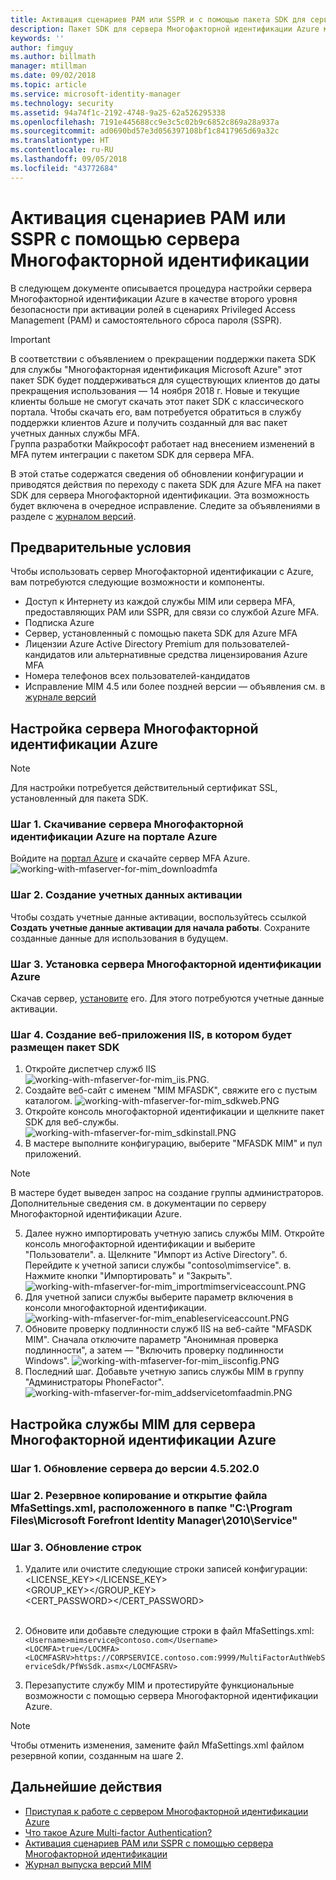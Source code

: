 ```yaml
---
title: Активация сценариев PAM или SSPR и с помощью пакета SDK для сервера многофакторной идентификации Azure | Документация Майкрософт
description: Пакет SDK для сервера Многофакторной идентификации Azure можно настроить в качестве второго уровня безопасности при активации ролей в сценариях Privileged Access Management (PAM) и самостоятельного сброса пароля (SSPR).
keywords: ''
author: fimguy
ms.author: billmath
manager: mtillman
ms.date: 09/02/2018
ms.topic: article
ms.service: microsoft-identity-manager
ms.technology: security
ms.assetid: 94a74f1c-2192-4748-9a25-62a526295338
ms.openlocfilehash: 7191e445688cc9e3c5c02b9c6852c869a28a937a
ms.sourcegitcommit: ad0690bd57e3d056397108bf1c8417965d69a32c
ms.translationtype: HT
ms.contentlocale: ru-RU
ms.lasthandoff: 09/05/2018
ms.locfileid: "43772684"
---
```

# <a name="use-azure-multi-factor-authentication-server-to-activate-pam-or-sspr"></a>Активация сценариев PAM или SSPR с помощью сервера Многофакторной идентификации
В следующем документе описывается процедура настройки сервера Многофакторной идентификации Azure в качестве второго уровня безопасности при активации ролей в сценариях Privileged Access Management (PAM) и самостоятельного сброса пароля (SSPR).

> [!IMPORTANT]
> В соответствии с объявлением о прекращении поддержки пакета SDK для службы "Многофакторная идентификация Microsoft Azure" этот пакет SDK будет поддерживаться для существующих клиентов до даты прекращения использования — 14 ноября 2018 г. Новые и текущие клиенты больше не смогут скачать этот пакет SDK с классического портала. Чтобы скачать его, вам потребуется обратиться в службу поддержки клиентов Azure и получить созданный для вас пакет учетных данных службы MFA. <br> Группа разработки Майкрософт работает над внесением изменений в MFA путем интеграции с пакетом SDK для сервера MFA.

В этой статье содержатся сведения об обновлении конфигурации и приводятся действия по переходу с пакета SDK для Azure MFA на пакет SDK для сервера Многофакторной идентификации. Эта возможность будет включена в очередное исправление. Следите за объявлениями в разделе с [журналом версий](/reference/version-history.md). 

## <a name="prerequisites"></a>Предварительные условия

Чтобы использовать сервер Многофакторной идентификации с Azure, вам потребуются следующие возможности и компоненты.

- Доступ к Интернету из каждой службы MIM или сервера MFA, предоставляющих PAM или SSPR, для связи со службой Azure MFA.
- Подписка Azure
- Сервер, установленный с помощью пакета SDK для Azure MFA
- Лицензии Azure Active Directory Premium для пользователей-кандидатов или альтернативные средства лицензирования Azure MFA
- Номера телефонов всех пользователей-кандидатов
- Исправление MIM 4.5 или более поздней версии — объявления см. в [журнале версий](/reference/version-history.md)

## <a name="azure-multi-factor-authentication-server-configuration"></a>Настройка сервера Многофакторной идентификации Azure 
> [!NOTE] 
> Для настройки потребуется действительный сертификат SSL, установленный для пакета SDK. 

### <a name="step-1-download-azure-multi-factor-authentication-server-from-the-azure-portal"></a>Шаг 1. Скачивание сервера Многофакторной идентификации Azure на портале Azure 
Войдите на [портал Azure](https://portal.azure.com/) и скачайте сервер MFA Azure.
![working-with-mfaserver-for-mim_downloadmfa](media/working-with-mfaserver-for-mim/working-with-mfaserver-for-mim_downloadmfa.PNG)

### <a name="step-2-generate-activation-credentials"></a>Шаг 2. Создание учетных данных активации
Чтобы создать учетные данные активации, воспользуйтесь ссылкой **Создать учетные данные активации для начала работы**. Сохраните созданные данные для использования в будущем.

### <a name="step-3-install-the-azure-multi-factor-authentication-server"></a>Шаг 3. Установка сервера Многофакторной идентификации Azure
Скачав сервер, [установите](https://docs.microsoft.com/en-us/azure/active-directory/authentication/howto-mfaserver-deploy#install-and-configure-the-mfa-server) его.  Для этого потребуются учетные данные активации. 

### <a name="step-4-create-your-iis-web-application-that-will-host-the-sdk"></a>Шаг 4. Создание веб-приложения IIS, в котором будет размещен пакет SDK
1. Откройте диспетчер служб IIS ![working-with-mfaserver-for-mim_iis.PNG](media/working-with-mfaserver-for-mim/working-with-mfaserver-for-mim_iis.PNG).
2.  Создайте веб-сайт с именем "MIM MFASDK", свяжите его с пустым каталогом. ![working-with-mfaserver-for-mim_sdkweb.PNG](media/working-with-mfaserver-for-mim/working-with-mfaserver-for-mim_sdkweb.PNG)
3. Откройте консоль многофакторной идентификации и щелкните пакет SDK для веб-службы. ![working-with-mfaserver-for-mim_sdkinstall.PNG](media/working-with-mfaserver-for-mim/working-with-mfaserver-for-mim_sdkinstall.PNG)
4. В мастере выполните конфигурацию, выберите "MFASDK MIM" и пул приложений.

> [!NOTE] 
> В мастере будет выведен запрос на создание группы администраторов. Дополнительные сведения см. в документации по серверу Многофакторной идентификации Azure.

5. Далее нужно импортировать учетную запись службы MIM. Откройте консоль многофакторной идентификации и выберите "Пользователи". а. Щелкните "Импорт из Active Directory". б. Перейдите к учетной записи службы "contoso\mimservice". в. Нажмите кнопки "Импортировать" и "Закрыть". ![working-with-mfaserver-for-mim_importmimserviceaccount.PNG](media/working-with-mfaserver-for-mim/working-with-mfaserver-for-mim_importmimserviceaccount.PNG) 
6. Для учетной записи службы выберите параметр включения в консоли многофакторной идентификации. ![working-with-mfaserver-for-mim_enableserviceaccount.PNG](media/working-with-mfaserver-for-mim/working-with-mfaserver-for-mim_enableserviceaccount.PNG)
7. Обновите проверку подлинности служб IIS на веб-сайте "MFASDK MIM". Сначала отключите параметр "Анонимная проверка подлинности", а затем — "Включить проверку подлинности Windows". ![working-with-mfaserver-for-mim_iisconfig.PNG](media/working-with-mfaserver-for-mim/working-with-mfaserver-for-mim_iisconfig.PNG)
8. Последний шаг. Добавьте учетную запись службы MIM в группу "Администраторы PhoneFactor". ![working-with-mfaserver-for-mim_addservicetomfaadmin.PNG](media/working-with-mfaserver-for-mim/working-with-mfaserver-for-mim_addservicetomfaadmin.PNG)

## <a name="configuring-the-mim-service-for-azure-multi-factor-authentication-server"></a>Настройка службы MIM для сервера Многофакторной идентификации Azure 

### <a name="step-1-patch-server-to-452020"></a>Шаг 1. Обновление сервера до версии 4.5.202.0
 
### <a name="step-2-backup-and-open-the-mfasettingsxml-located-in-the-cprogram-filesmicrosoft-forefront-identity-manager2010service"></a>Шаг 2. Резервное копирование и открытие файла MfaSettings.xml, расположенного в папке "C:\Program Files\Microsoft Forefront Identity Manager\2010\Service"

### <a name="step-3-update-the-following-lines"></a>Шаг 3. Обновление строк
1. Удалите или очистите следующие строки записей конфигурации: <br>
<LICENSE_KEY></LICENSE_KEY><br>
<GROUP_KEY></GROUP_KEY><br>
<CERT_PASSWORD></CERT_PASSWORD><br>
<CertFilePath></CertFilePath><br>

2. Обновите или добавьте следующие строки в файл MfaSettings.xml: <br>
`<Username>mimservice@contoso.com</Username>` <br>
`<LOCMFA>true</LOCMFA>`<br>
`<LOCMFASRV>https://CORPSERVICE.contoso.com:9999/MultiFactorAuthWebServiceSdk/PfWsSdk.asmx</LOCMFASRV>`

3. Перезапустите службу MIM и протестируйте функциональные возможности с помощью сервера Многофакторной идентификации Azure.

> [!NOTE] 
> Чтобы отменить изменения, замените файл MfaSettings.xml файлом резервной копии, созданным на шаге 2.


## <a name="next-steps"></a>Дальнейшие действия

-    [Приступая к работе с сервером Многофакторной идентификации Azure](https://docs.microsoft.com/en-us/azure/active-directory/authentication/howto-mfaserver-deploy)
- [Что такое Azure Multi-factor Authentication?](https://docs.microsoft.com/azure/multi-factor-authentication/multi-factor-authentication)
- [Активация сценариев PAM или SSPR с помощью сервера Многофакторной идентификации](Working-with-custommfaserver-for-mim.md)
- [Журнал выпуска версий MIM](./reference/version-history.md)